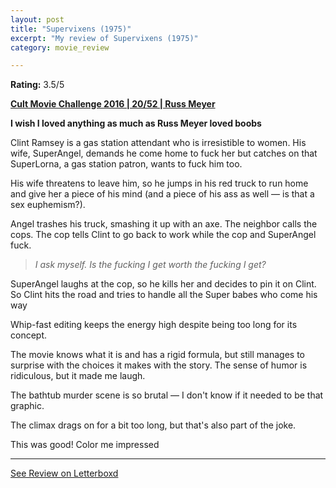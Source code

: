 ```yaml
---
layout: post
title: "Supervixens (1975)"
excerpt: "My review of Supervixens (1975)"
category: movie_review

---
```


**Rating:** 3.5/5

<b><a href="https://boxd.it/q7ygw/detail" title="Cult Movie Challenge 2016 | 20/52 | Russ Meyer">Cult Movie Challenge 2016 | 20/52 | Russ Meyer</a></b>

<b>I wish I loved anything as much as Russ Meyer loved boobs</b>

Clint Ramsey is a gas station attendant who is irresistible to women. His wife, SuperAngel, demands he come home to fuck her but catches on that SuperLorna, a gas station patron, wants to fuck him too.

His wife threatens to leave him, so he jumps in his red truck to run home and give her a piece of his mind (and a piece of his ass as well — is that a sex euphemism?).

Angel trashes his truck, smashing it up with an axe. The neighbor calls the cops. The cop tells Clint to go back to work while the cop and SuperAngel fuck.
<blockquote><i>I ask myself. Is the fucking I get worth the fucking I get?</i></blockquote>SuperAngel laughs at the cop, so he kills her and decides to pin it on Clint. So Clint hits the road and tries to handle all the Super babes who come his way

Whip-fast editing keeps the energy high despite being too long for its concept.

The movie knows what it is and has a rigid formula, but still manages to surprise with the choices it makes with the story. The sense of humor is ridiculous, but it made me laugh.

The bathtub murder scene is so brutal — I don't know if it needed to be that graphic.

The climax drags on for a bit too long, but that's also part of the joke.

This was good! Color me impressed

<hr>

[See Review on Letterboxd](https://boxd.it/5NTvrX)
